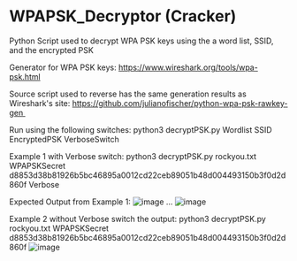 # WPAPSK_Decryptor (Cracker)
Python Script used to decrypt WPA PSK keys using the a word list, SSID, and the encrypted PSK

Generator for WPA PSK keys: https://www.wireshark.org/tools/wpa-psk.html

Source script used to reverse has the same generation results as Wireshark's site: https://github.com/julianofischer/python-wpa-psk-rawkey-gen 

Run using the following switches:
python3 decryptPSK.py Wordlist SSID EncryptedPSK VerboseSwitch

Example 1 with Verbose switch:
python3 decryptPSK.py rockyou.txt WPAPSKSecret d8853d38b81926b5bc46895a0012cd22ceb89051b48d004493150b3f0d2d860f Verbose

Expected Output from Example 1:
![image](https://user-images.githubusercontent.com/46076535/205490456-0b56db35-84c5-4969-8de9-092020faf714.png)
...
![image](https://user-images.githubusercontent.com/46076535/205490498-4e579de9-8800-4dd2-b5c2-8aee3a9898f3.png)

Example 2 without Verbose switch the output:
python3 decryptPSK.py rockyou.txt WPAPSKSecret d8853d38b81926b5bc46895a0012cd22ceb89051b48d004493150b3f0d2d860f
![image](https://user-images.githubusercontent.com/46076535/205490545-3a07bd9b-e285-4d39-838f-9ae5dbf2ccb1.png)



